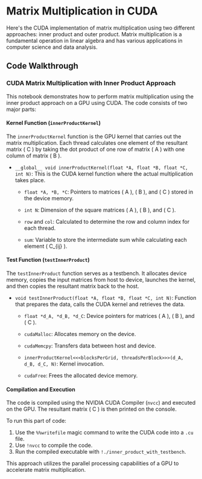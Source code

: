 # Matrix Multiplication in CUDA

Here's the CUDA implementation of matrix multiplication using two different approaches: inner product and outer product. Matrix multiplication is a fundamental operation in linear algebra and has various applications in computer science and data analysis.

## Code Walkthrough

### CUDA Matrix Multiplication with Inner Product Approach

This notebook demonstrates how to perform matrix multiplication using the inner product approach on a GPU using CUDA. The code consists of two major parts:

#### Kernel Function (`innerProductKernel`)

The `innerProductKernel` function is the GPU kernel that carries out the matrix multiplication. Each thread calculates one element of the resultant matrix \( C \) by taking the dot product of one row of matrix \( A \) with one column of matrix \( B \).

- `__global__ void innerProductKernel(float *A, float *B, float *C, int N)`: This is the CUDA kernel function where the actual multiplication takes place.

    - `float *A, *B, *C`: Pointers to matrices \( A \), \( B \), and \( C \) stored in the device memory.
  
    - `int N`: Dimension of the square matrices \( A \), \( B \), and \( C \).
    
    - `row` and `col`: Calculated to determine the row and column index for each thread.
    
    - `sum`: Variable to store the intermediate sum while calculating each element \( C_{ij} \).
  
#### Test Function (`testInnerProduct`)

The `testInnerProduct` function serves as a testbench. It allocates device memory, copies the input matrices from host to device, launches the kernel, and then copies the resultant matrix back to the host.

- `void testInnerProduct(float *A, float *B, float *C, int N)`: Function that prepares the data, calls the CUDA kernel and retrieves the data.

    - `float *d_A, *d_B, *d_C`: Device pointers for matrices \( A \), \( B \), and \( C \).
  
    - `cudaMalloc`: Allocates memory on the device.
    
    - `cudaMemcpy`: Transfers data between host and device.
    
    - `innerProductKernel<<<blocksPerGrid, threadsPerBlock>>>(d_A, d_B, d_C, N)`: Kernel invocation.
    
    - `cudaFree`: Frees the allocated device memory.

#### Compilation and Execution

The code is compiled using the NVIDIA CUDA Compiler (`nvcc`) and executed on the GPU. The resultant matrix \( C \) is then printed on the console.

To run this part of code:

1. Use the `%%writefile` magic command to write the CUDA code into a `.cu` file.
2. Use `!nvcc` to compile the code.
3. Run the compiled executable with `!./inner_product_with_testbench`.

This approach utilizes the parallel processing capabilities of a GPU to accelerate matrix multiplication.
